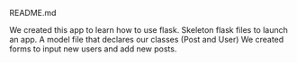 README.md

We created this app to learn how to use flask.
Skeleton flask files to launch an app. 
A model file that declares our classes (Post and User) 
We created forms to input new users and add new posts.